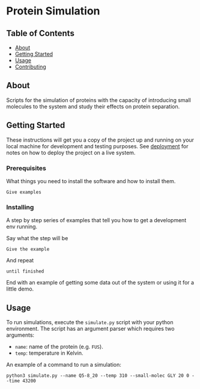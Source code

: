 # Protein Simulation

## Table of Contents

- [About](#about)
- [Getting Started](#getting_started)
- [Usage](#usage)
- [Contributing](../CONTRIBUTING.md)

## About <a name = "about"></a>

Scripts for the simulation of proteins with the capacity of introducing small molecules to the system and study their effects on protein separation.

## Getting Started <a name = "getting_started"></a>

These instructions will get you a copy of the project up and running on your local machine for development and testing purposes. See [deployment](#deployment) for notes on how to deploy the project on a live system.

### Prerequisites

What things you need to install the software and how to install them.

```
Give examples
```

### Installing

A step by step series of examples that tell you how to get a development env running.

Say what the step will be

```
Give the example
```

And repeat

```
until finished
```

End with an example of getting some data out of the system or using it for a little demo.

## Usage <a name = "usage"></a>

To run simulations, execute the `simulate.py` script with your python environment. The script has an argument parser which requires two arguments:
- `name`: name of the protein (e.g. `FUS`).
- `temp`: temperature in Kelvin.

An example of a command to run a simulation:

```
python3 simulate.py --name Q5-8_20 --temp 310 --small-molec GLY 20 0 --time 43200
```
